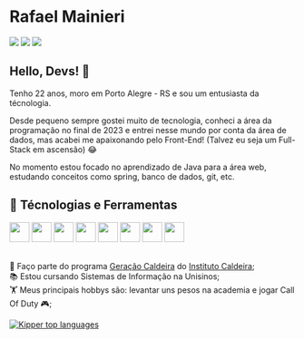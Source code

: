 <h1>Rafael Mainieri</h1>

<div>
<a href="https://instagram.com/rafael.mainieri" target="_blank"><img loading="lazy" src="https://img.shields.io/badge/-Instagram-%23E4405F?style=for-the-badge&logo=instagram&logoColor=white" target="_blank"></a>
<a href="https://www.linkedin.com/in/rafael-mainieri-97079b224/" target="_blank"><img loading="lazy" src="https://img.shields.io/badge/-LinkedIn-%230077B5?style=for-the-badge&logo=linkedin&logoColor=white" target="_blank"></a>  
<a href = "mailto:rafasolmainieri@gmail.com"><img loading="lazy" src="https://img.shields.io/badge/Gmail-D14836?style=for-the-badge&logo=gmail&logoColor=white" target="_blank"></a>
</div>

<h2>Hello, Devs! 🤙</h2>
<p>Tenho 22 anos, moro em Porto Alegre - RS e sou um entusiasta da técnologia.</p> 
<p>Desde pequeno sempre gostei muito de tecnologia, conheci a área da programação no final de 2023 e entrei nesse mundo por conta da área de dados, mas acabei me apaixonando pelo Front-End! (Talvez eu seja um Full-Stack em ascensão) 😂</p>
<p>No momento estou focado no aprendizado de Java para a área web, estudando conceitos como spring, banco de dados, git, etc.</p>

<h2>🔨 Técnologias e Ferramentas</h2> 

<div>
 <img src="https://cdn.jsdelivr.net/gh/devicons/devicon@latest/icons/java/java-original.svg" width="35" height="35"/ >
 <img src="https://cdn.jsdelivr.net/gh/devicons/devicon@latest/icons/spring/spring-original.svg" width="35" height="35"/>
 <img src="https://cdn.jsdelivr.net/gh/devicons/devicon@latest/icons/javascript/javascript-original.svg" width="35" height="35" />
 <img src="https://cdn.jsdelivr.net/gh/devicons/devicon@latest/icons/html5/html5-original.svg" width="35" height="35"" />
 <img src="https://cdn.jsdelivr.net/gh/devicons/devicon@latest/icons/css3/css3-original.svg" width="35" height="35" />
 <img src="https://cdn.jsdelivr.net/gh/devicons/devicon@latest/icons/python/python-original.svg" width="35" height="35" />
 <img src="https://cdn.jsdelivr.net/gh/devicons/devicon@latest/icons/git/git-original.svg" width="35" height="35" />
 <img src="https://cdn.jsdelivr.net/gh/devicons/devicon@latest/icons/nodejs/nodejs-original.svg" width="35" height="35" />


</div>

<br>

💚 Faço parte do programa [Geração Caldeira](https://www.geracaocaldeira.org/) do [Instituto Caldeira](https://institutocaldeira.org.br/);<br>
📚 Estou cursando Sistemas de Informação na Unisinos;<br>
🏋️ Meus principais hobbys são: levantar uns pesos na academia e jogar Call Of Duty 🎮; 
<br>

[![Kipper top languages](https://github-readme-stats.vercel.app/api/top-langs/?username=RafaelMainieri&theme=dracula)](https://github.com/anuraghazra/github-readme-stats)
<!---
RafaelMainieri/RafaelMainieri is a ✨ special ✨ repository because its `README.md` (this file) appears on your GitHub profile.
You can click the Preview link to take a look at your changes.
--->
